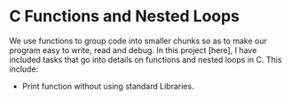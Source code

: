 # C Functions and Nested Loops
We use functions to group code into smaller chunks so as to make our program easy to write, read and debug.
In this project [here], I have included tasks that go into details on functions and nested loops in C.
This include:
* Print function without using standard Libraries.

